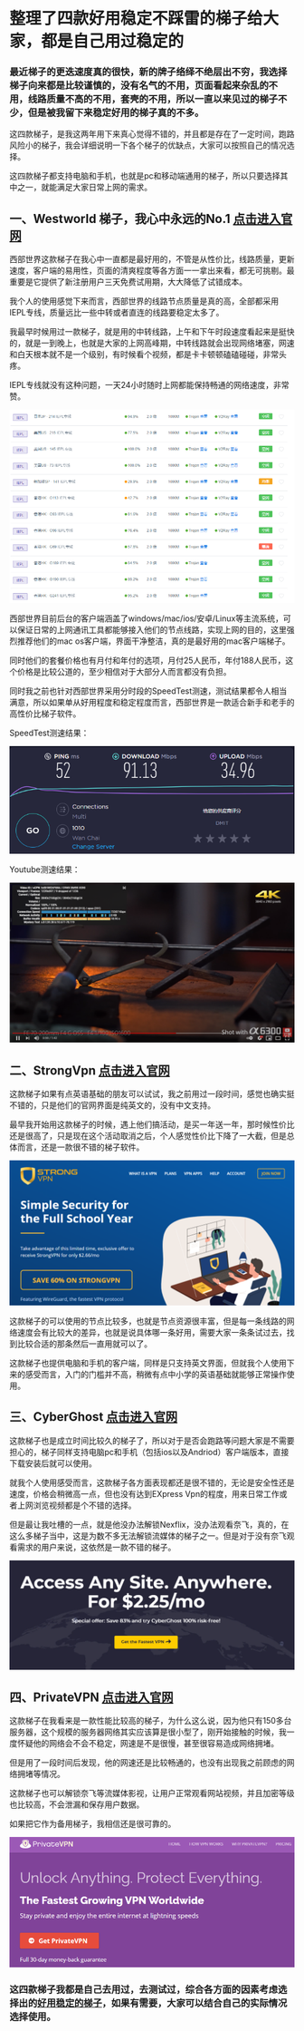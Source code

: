 # 整理了四款好用稳定不踩雷的梯子给大家，都是自己用过稳定的

### 最近梯子的更迭速度真的很快，新的牌子络绎不绝层出不穷，我选择梯子向来都是比较谨慎的，没有名气的不用，页面看起来杂乱的不用，线路质量不高的不用，套壳的不用，所以一直以来见过的梯子不少，但是被我留下来稳定好用的梯子真的不多。

这四款梯子，是我这两年用下来真心觉得不错的，并且都是存在了一定时间，跑路风险小的梯子，我会详细说明一下各个梯子的优缺点，大家可以按照自己的情况选择。

这四款梯子都支持电脑和手机，也就是pc和移动端通用的梯子，所以只要选择其中之一，就能满足大家日常上网的需求。

## 一、Westworld 梯子，我心中永远的No.1   [点击进入官网](https://xbsj4621.fun/i/xy080)

西部世界这款梯子在我心中一直都是最好用的，不管是从性价比，线路质量，更新速度，客户端的易用性，页面的清爽程度等各方面一一拿出来看，都无可挑剔。最重要是它提供了新注册用户三天免费试用期，大大降低了试错成本。

我个人的使用感觉下来而言，西部世界的线路节点质量是真的高，全部都采用IEPL专线，质量远比一些中转或者直连的线路要稳定太多了。

我最早时候用过一款梯子，就是用的中转线路，上午和下午时段速度看起来是挺快的，就是一到晚上，也就是大家的上网高峰期，中转线路就会出现网络堵塞，网速和白天根本就不是一个级别，有时候看个视频，都是卡卡顿顿磕磕碰碰，非常头疼。

IEPL专线就没有这种问题，一天24小时随时上网都能保持畅通的网络速度，非常赞。

![mac 梯子](images/1.png)

西部世界目前后台的客户端涵盖了windows/mac/ios/安卓/Linux等主流系统，可以保证日常的上网通讯工具都能够接入他们的节点线路，实现上网的目的，这里强烈推荐他们的mac os客户端，界面干净整洁，真的是最好用的mac客户端梯子。

同时他们的套餐价格也有月付和年付的选项，月付25人民币，年付188人民币，这个价格是比较公道的，至少相信对于大部分人而言都没有负担。

同时我之前也针对西部世界采用分时段的SpeedTest测速，测试结果都令人相当满意，所以如果单从好用程度和稳定程度而言，西部世界是一款适合新手和老手的高性价比梯子软件。

SpeedTest测速结果：

![pc梯子](images/5.png)

Youtube测速结果：

![免费梯子](images/6.png)

## 二、StrongVpn  [点击进入官网](https://strongvpn.com/)

这款梯子如果有点英语基础的朋友可以试试，我之前用过一段时间，感觉也确实挺不错的，只是他们的官网界面是纯英文的，没有中文支持。

最早我开始用这款梯子的时候，遇上他们搞活动，是买一年送一年，那时候性价比还是很高了，只是现在这个活动取消之后，个人感觉性价比下降了一大截，但是总体而言，还是一款很不错的梯子软件。

![好用的梯子推荐](images/2.png)

这款梯子的可以使用的节点比较多，也就是节点资源很丰富，但是每一条线路的网络速度会有比较大的差异，也就是说具体哪一条好用，需要大家一条条试过去，找到比较合适的那条然后一直用就可以了。

这款梯子也提供电脑和手机的客户端，同样是只支持英文界面，但就我个人使用下来的感受而言，入门的门槛并不高，稍微有点中小学的英语基础就能够正常操作使用。

## 三、CyberGhost  [点击进入官网](https://www.cyberghostvpn.com/)

这款梯子也是成立时间比较久的梯子了，所以对于是否会跑路等问题大家是不需要担心的，梯子同样支持电脑pc和手机（包括ios以及Andriod）客户端版本，直接下载安装后就可以使用。

就我个人使用感受而言，这款梯子各方面表现都还是很不错的，无论是安全性还是速度，价格会稍微高一点，但也没有达到EXpress Vpn的程度，用来日常工作或者上网浏览视频都是个不错的选择。

但是最让我吐槽的一点，就是他没办法解锁Nexflix，没办法观看奈飞，真的，在这么多梯子当中，这是为数不多无法解锁流媒体的梯子之一。但是对于没有奈飞观看需求的用户来说，这依然是一款不错的梯子。

![翻墙方法](images/3.png)

## 四、PrivateVPN   [点击进入官网](https://privatevpn.com/)

这款梯子在我看来是一款性能比较高的梯子，为什么这么说，因为他只有150多台服务器，这个规模的服务器网络其实应该算是很小型了，刚开始接触的时候，我一度怀疑他的网络会不会不稳定，网速是不是很慢，甚至很容易造成网络拥堵。

但是用了一段时间后发现，他的网速还是比较畅通的，也没有出现我之前顾虑的网络拥堵等情况。

这款梯子也可以解锁奈飞等流媒体影视，让用户正常观看网站视频，并且加密等级也比较高，不会泄漏和保存用户数据。

如果把它作为备用梯子，我相信还是很可靠的。

![电脑用vpn](images/4.png)

### 这四款梯子我都是自己去用过，去测试过，综合各方面的因素考虑选择出的[好用稳定的梯子](https://github.com/yourkind/cepingVPN)，如果有需要，大家可以结合自己的实际情况选择使用。
